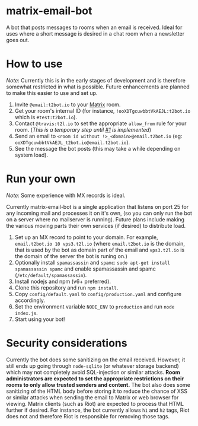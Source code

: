 # matrix-email-bot
A bot that posts messages to rooms when an email is received. Ideal for uses where a short message is desired in a chat room when a newsletter goes out.

# How to use

*Note*: Currently this is in the early stages of development and is therefore somewhat restricted in what is possible. Future enhancements are planned to make this easier to use and set up.

1. Invite `@email:t2bot.io` to your [Matrix](https://matrix.org) room.
2. Get your room's internal ID (for instance, `!ooXDTgcuwbbtVkAEJL:t2bot.io` which is `#test:t2bot.io`).
3. Contact `@travis:t2l.io` to set the appropriate `allow_from` rule for your room. (*This is a temporary step until [#1](https://github.com/turt2live/matrix-email-bot/issues/1) is implemented*)
4. Send an email to `<room id without !>_<domain>@email.t2bot.io` (eg: `ooXDTgcuwbbtVkAEJL_t2bot.io@email.t2bot.io`).
5. See the message the bot posts (this may take a while depending on system load).

# Run your own

*Note*: Some experience with MX records is ideal.

Currently matrix-email-bot is a single application that listens on port 25 for any incoming mail and processes it on it's own, (so you can only run the bot on a server where no mailserver is running). Future plans include making the various moving parts their own services (if desired) to distribute load.

1. Set up an MX record to point to your domain. For example, `email.t2bot.io 10 vps3.t2l.io` (where `email.t2bot.io` is the domain, that is used by the bot as domain part of the email and `vps3.t2l.io` is the domain of the server the bot is runing on.)
2. Optionally install `spamassassin` and `spamc`: `sudo apt-get install spamassassin spamc` and enable spamassassin and spamc (`/etc/default/spamassassin`).
4. Install nodejs and npm (v6+ preferred).
5. Clone this repository and run `npm install`.
6. Copy `config/default.yaml` to `config/production.yaml` and configure accordingly.
7. Set the environment variable `NODE_ENV` to `production` and run `node index.js`.
8. Start using your bot!

# Security considerations

Currently the bot does some sanitizing on the email received. However, it still ends up going through `node-sqlite` (or whatever storage backend) which may not completely avoid SQL-injection or similar attacks. **Room administrators are expected to set the appropriate restrictions on their rooms to only allow trusted senders and content.** The bot also does some sanitizing of the HTML body before storing it to reduce the chance of XSS or similar attacks when sending the email to Matrix or web browser for viewing. Matrix clients (such as Riot) are expected to process that HTML further if desired. For instance, the bot currently allows `h1` and `h2` tags, Riot does not and therefore Riot is responsible for removing those tags.
